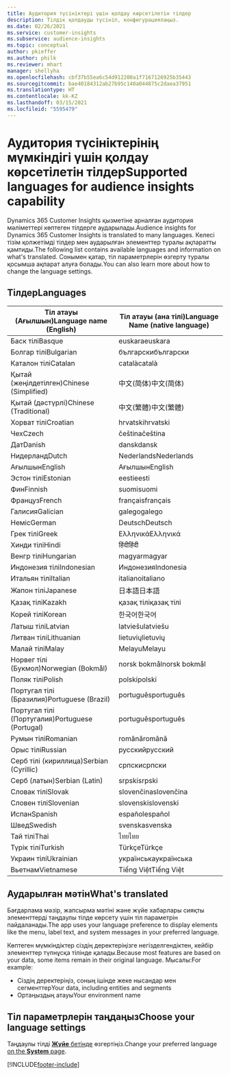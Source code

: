 ```yaml
---
title: Аудитория түсініктері үшін қолдау көрсетілетін тілдер
description: Тілдік қолдауды түсініп, конфигурациялаңыз.
ms.date: 02/26/2021
ms.service: customer-insights
ms.subservice: audience-insights
ms.topic: conceptual
author: pkieffer
ms.author: philk
ms.reviewer: mhart
manager: shellyha
ms.openlocfilehash: cbf37b55ea6c54d912200a1f7167126925b35443
ms.sourcegitcommit: bae40184312ab27b95c140a044875c2daea37951
ms.translationtype: HT
ms.contentlocale: kk-KZ
ms.lasthandoff: 03/15/2021
ms.locfileid: "5595479"
---
```

# <a name="supported-languages-for-audience-insights-capability"></a><span data-ttu-id="32fe5-103">Аудитория түсініктерінің мүмкіндігі үшін қолдау көрсетілетін тілдер</span><span class="sxs-lookup"><span data-stu-id="32fe5-103">Supported languages for audience insights capability</span></span>

<span data-ttu-id="32fe5-104">Dynamics 365 Customer Insights қызметіне арналған аудитория мәліметтері көптеген тілдерге аударылады.</span><span class="sxs-lookup"><span data-stu-id="32fe5-104">Audience insights for Dynamics 365 Customer Insights is translated to many languages.</span></span> <span data-ttu-id="32fe5-105">Келесі тізім қолжетімді тілдер мен аударылған элементтер туралы ақпаратты қамтиды.</span><span class="sxs-lookup"><span data-stu-id="32fe5-105">The following list contains available languages and information on what's translated.</span></span> <span data-ttu-id="32fe5-106">Сонымен қатар, тіл параметрлерін өзгерту туралы қосымша ақпарат алуға болады.</span><span class="sxs-lookup"><span data-stu-id="32fe5-106">You can also learn more about how to change the language settings.</span></span> 

## <a name="languages"></a><span data-ttu-id="32fe5-107">Тілдер</span><span class="sxs-lookup"><span data-stu-id="32fe5-107">Languages</span></span>

| <span data-ttu-id="32fe5-108">Тіл атауы (Ағылшын)</span><span class="sxs-lookup"><span data-stu-id="32fe5-108">Language name (English)</span></span>|  <span data-ttu-id="32fe5-109">Тіл атауы (ана тілі)</span><span class="sxs-lookup"><span data-stu-id="32fe5-109">Language Name (native language)</span></span> |
| ------------- | ------------- |
| <span data-ttu-id="32fe5-110">Баск тілі</span><span class="sxs-lookup"><span data-stu-id="32fe5-110">Basque</span></span> | <span data-ttu-id="32fe5-111">euskara</span><span class="sxs-lookup"><span data-stu-id="32fe5-111">euskara</span></span> |
| <span data-ttu-id="32fe5-112">Болгар тілі</span><span class="sxs-lookup"><span data-stu-id="32fe5-112">Bulgarian</span></span> | <span data-ttu-id="32fe5-113">български</span><span class="sxs-lookup"><span data-stu-id="32fe5-113">български</span></span> |
| <span data-ttu-id="32fe5-114">Каталон тілі</span><span class="sxs-lookup"><span data-stu-id="32fe5-114">Catalan</span></span> | <span data-ttu-id="32fe5-115">català</span><span class="sxs-lookup"><span data-stu-id="32fe5-115">català</span></span> |
| <span data-ttu-id="32fe5-116">Қытай (жеңілдетілген)</span><span class="sxs-lookup"><span data-stu-id="32fe5-116">Chinese (Simplified)</span></span> | <span data-ttu-id="32fe5-117">中文(简体)</span><span class="sxs-lookup"><span data-stu-id="32fe5-117">中文(简体)</span></span> |
| <span data-ttu-id="32fe5-118">Қытай (дәстүрлі)</span><span class="sxs-lookup"><span data-stu-id="32fe5-118">Chinese (Traditional)</span></span> | <span data-ttu-id="32fe5-119">中文(繁體)</span><span class="sxs-lookup"><span data-stu-id="32fe5-119">中文(繁體)</span></span> |
| <span data-ttu-id="32fe5-120">Хорват тілі</span><span class="sxs-lookup"><span data-stu-id="32fe5-120">Croatian</span></span> | <span data-ttu-id="32fe5-121">hrvatski</span><span class="sxs-lookup"><span data-stu-id="32fe5-121">hrvatski</span></span> |
| <span data-ttu-id="32fe5-122">Чех</span><span class="sxs-lookup"><span data-stu-id="32fe5-122">Czech</span></span> | <span data-ttu-id="32fe5-123">čeština</span><span class="sxs-lookup"><span data-stu-id="32fe5-123">čeština</span></span> |
| <span data-ttu-id="32fe5-124">Дат</span><span class="sxs-lookup"><span data-stu-id="32fe5-124">Danish</span></span> | <span data-ttu-id="32fe5-125">dansk</span><span class="sxs-lookup"><span data-stu-id="32fe5-125">dansk</span></span> |
| <span data-ttu-id="32fe5-126">Нидерланд</span><span class="sxs-lookup"><span data-stu-id="32fe5-126">Dutch</span></span> | <span data-ttu-id="32fe5-127">Nederlands</span><span class="sxs-lookup"><span data-stu-id="32fe5-127">Nederlands</span></span> |
| <span data-ttu-id="32fe5-128">Ағылшын</span><span class="sxs-lookup"><span data-stu-id="32fe5-128">English</span></span> | <span data-ttu-id="32fe5-129">Ағылшын</span><span class="sxs-lookup"><span data-stu-id="32fe5-129">English</span></span> |
| <span data-ttu-id="32fe5-130">Эстон тілі</span><span class="sxs-lookup"><span data-stu-id="32fe5-130">Estonian</span></span> | <span data-ttu-id="32fe5-131">eesti</span><span class="sxs-lookup"><span data-stu-id="32fe5-131">eesti</span></span> |
| <span data-ttu-id="32fe5-132">Фин</span><span class="sxs-lookup"><span data-stu-id="32fe5-132">Finnish</span></span> | <span data-ttu-id="32fe5-133">suomi</span><span class="sxs-lookup"><span data-stu-id="32fe5-133">suomi</span></span> |
| <span data-ttu-id="32fe5-134">Француз</span><span class="sxs-lookup"><span data-stu-id="32fe5-134">French</span></span> | <span data-ttu-id="32fe5-135">français</span><span class="sxs-lookup"><span data-stu-id="32fe5-135">français</span></span> |
| <span data-ttu-id="32fe5-136">Галисия</span><span class="sxs-lookup"><span data-stu-id="32fe5-136">Galician</span></span> | <span data-ttu-id="32fe5-137">galego</span><span class="sxs-lookup"><span data-stu-id="32fe5-137">galego</span></span> |
| <span data-ttu-id="32fe5-138">Неміс</span><span class="sxs-lookup"><span data-stu-id="32fe5-138">German</span></span> | <span data-ttu-id="32fe5-139">Deutsch</span><span class="sxs-lookup"><span data-stu-id="32fe5-139">Deutsch</span></span> |
| <span data-ttu-id="32fe5-140">Грек тілі</span><span class="sxs-lookup"><span data-stu-id="32fe5-140">Greek</span></span> | <span data-ttu-id="32fe5-141">Ελληνικά</span><span class="sxs-lookup"><span data-stu-id="32fe5-141">Ελληνικά</span></span> |
| <span data-ttu-id="32fe5-142">Хинди тілі</span><span class="sxs-lookup"><span data-stu-id="32fe5-142">Hindi</span></span> | <span data-ttu-id="32fe5-143">हिंदी</span><span class="sxs-lookup"><span data-stu-id="32fe5-143">हिंदी</span></span> |
| <span data-ttu-id="32fe5-144">Венгр тілі</span><span class="sxs-lookup"><span data-stu-id="32fe5-144">Hungarian</span></span> | <span data-ttu-id="32fe5-145">magyar</span><span class="sxs-lookup"><span data-stu-id="32fe5-145">magyar</span></span> |
| <span data-ttu-id="32fe5-146">Индонезия тілі</span><span class="sxs-lookup"><span data-stu-id="32fe5-146">Indonesian</span></span> | <span data-ttu-id="32fe5-147">Индонезия</span><span class="sxs-lookup"><span data-stu-id="32fe5-147">Indonesia</span></span> |
| <span data-ttu-id="32fe5-148">Итальян тілі</span><span class="sxs-lookup"><span data-stu-id="32fe5-148">Italian</span></span> | <span data-ttu-id="32fe5-149">italiano</span><span class="sxs-lookup"><span data-stu-id="32fe5-149">italiano</span></span> |
| <span data-ttu-id="32fe5-150">Жапон тілі</span><span class="sxs-lookup"><span data-stu-id="32fe5-150">Japanese</span></span> | <span data-ttu-id="32fe5-151">日本語</span><span class="sxs-lookup"><span data-stu-id="32fe5-151">日本語</span></span> |
| <span data-ttu-id="32fe5-152">Қазақ тілі</span><span class="sxs-lookup"><span data-stu-id="32fe5-152">Kazakh</span></span> | <span data-ttu-id="32fe5-153">қазақ тілі</span><span class="sxs-lookup"><span data-stu-id="32fe5-153">қазақ тілі</span></span> |
| <span data-ttu-id="32fe5-154">Корей тілі</span><span class="sxs-lookup"><span data-stu-id="32fe5-154">Korean</span></span> | <span data-ttu-id="32fe5-155">한국어</span><span class="sxs-lookup"><span data-stu-id="32fe5-155">한국어</span></span> |
| <span data-ttu-id="32fe5-156">Латыш тілі</span><span class="sxs-lookup"><span data-stu-id="32fe5-156">Latvian</span></span> | <span data-ttu-id="32fe5-157">latviešu</span><span class="sxs-lookup"><span data-stu-id="32fe5-157">latviešu</span></span> |
| <span data-ttu-id="32fe5-158">Литван тілі</span><span class="sxs-lookup"><span data-stu-id="32fe5-158">Lithuanian</span></span> | <span data-ttu-id="32fe5-159">lietuvių</span><span class="sxs-lookup"><span data-stu-id="32fe5-159">lietuvių</span></span> |
| <span data-ttu-id="32fe5-160">Малай тілі</span><span class="sxs-lookup"><span data-stu-id="32fe5-160">Malay</span></span> | <span data-ttu-id="32fe5-161">Melayu</span><span class="sxs-lookup"><span data-stu-id="32fe5-161">Melayu</span></span> |
| <span data-ttu-id="32fe5-162">Норвег тілі (Букмол)</span><span class="sxs-lookup"><span data-stu-id="32fe5-162">Norwegian (Bokmål)</span></span> | <span data-ttu-id="32fe5-163">norsk bokmål</span><span class="sxs-lookup"><span data-stu-id="32fe5-163">norsk bokmål</span></span> |
| <span data-ttu-id="32fe5-164">Поляк тілі</span><span class="sxs-lookup"><span data-stu-id="32fe5-164">Polish</span></span> | <span data-ttu-id="32fe5-165">polski</span><span class="sxs-lookup"><span data-stu-id="32fe5-165">polski</span></span> |
| <span data-ttu-id="32fe5-166">Португал тілі (Бразилия)</span><span class="sxs-lookup"><span data-stu-id="32fe5-166">Portuguese (Brazil)</span></span> | <span data-ttu-id="32fe5-167">português</span><span class="sxs-lookup"><span data-stu-id="32fe5-167">português</span></span> |
| <span data-ttu-id="32fe5-168">Португал тілі (Португалия)</span><span class="sxs-lookup"><span data-stu-id="32fe5-168">Portuguese (Portugal)</span></span> | <span data-ttu-id="32fe5-169">português</span><span class="sxs-lookup"><span data-stu-id="32fe5-169">português</span></span> |
| <span data-ttu-id="32fe5-170">Румын тілі</span><span class="sxs-lookup"><span data-stu-id="32fe5-170">Romanian</span></span> | <span data-ttu-id="32fe5-171">română</span><span class="sxs-lookup"><span data-stu-id="32fe5-171">română</span></span> |
| <span data-ttu-id="32fe5-172">Орыс тілі</span><span class="sxs-lookup"><span data-stu-id="32fe5-172">Russian</span></span> | <span data-ttu-id="32fe5-173">русский</span><span class="sxs-lookup"><span data-stu-id="32fe5-173">pусский</span></span> |
| <span data-ttu-id="32fe5-174">Серб тілі (кириллица)</span><span class="sxs-lookup"><span data-stu-id="32fe5-174">Serbian (Cyrillic)</span></span> | <span data-ttu-id="32fe5-175">српски</span><span class="sxs-lookup"><span data-stu-id="32fe5-175">српски</span></span> |
| <span data-ttu-id="32fe5-176">Серб (латын)</span><span class="sxs-lookup"><span data-stu-id="32fe5-176">Serbian (Latin)</span></span> | <span data-ttu-id="32fe5-177">srpski</span><span class="sxs-lookup"><span data-stu-id="32fe5-177">srpski</span></span> |
| <span data-ttu-id="32fe5-178">Словак тілі</span><span class="sxs-lookup"><span data-stu-id="32fe5-178">Slovak</span></span> | <span data-ttu-id="32fe5-179">slovenčina</span><span class="sxs-lookup"><span data-stu-id="32fe5-179">slovenčina</span></span> |
| <span data-ttu-id="32fe5-180">Словен тілі</span><span class="sxs-lookup"><span data-stu-id="32fe5-180">Slovenian</span></span> | <span data-ttu-id="32fe5-181">slovenski</span><span class="sxs-lookup"><span data-stu-id="32fe5-181">slovenski</span></span> |
| <span data-ttu-id="32fe5-182">Испан</span><span class="sxs-lookup"><span data-stu-id="32fe5-182">Spanish</span></span> | <span data-ttu-id="32fe5-183">español</span><span class="sxs-lookup"><span data-stu-id="32fe5-183">español</span></span> |
| <span data-ttu-id="32fe5-184">Швед</span><span class="sxs-lookup"><span data-stu-id="32fe5-184">Swedish</span></span> | <span data-ttu-id="32fe5-185">svenska</span><span class="sxs-lookup"><span data-stu-id="32fe5-185">svenska</span></span> |
| <span data-ttu-id="32fe5-186">Тай тілі</span><span class="sxs-lookup"><span data-stu-id="32fe5-186">Thai</span></span> | <span data-ttu-id="32fe5-187">ไทย</span><span class="sxs-lookup"><span data-stu-id="32fe5-187">ไทย</span></span> |
| <span data-ttu-id="32fe5-188">Түрік тілі</span><span class="sxs-lookup"><span data-stu-id="32fe5-188">Turkish</span></span> | <span data-ttu-id="32fe5-189">Türkçe</span><span class="sxs-lookup"><span data-stu-id="32fe5-189">Türkçe</span></span> |
| <span data-ttu-id="32fe5-190">Украин тілі</span><span class="sxs-lookup"><span data-stu-id="32fe5-190">Ukrainian</span></span> | <span data-ttu-id="32fe5-191">українська</span><span class="sxs-lookup"><span data-stu-id="32fe5-191">українська</span></span> |
| <span data-ttu-id="32fe5-192">Вьетнам</span><span class="sxs-lookup"><span data-stu-id="32fe5-192">Vietnamese</span></span> | <span data-ttu-id="32fe5-193">Tiếng Việt</span><span class="sxs-lookup"><span data-stu-id="32fe5-193">Tiếng Việt</span></span> |

## <a name="whats-translated"></a><span data-ttu-id="32fe5-194">Аударылған мәтін</span><span class="sxs-lookup"><span data-stu-id="32fe5-194">What's translated</span></span>

<span data-ttu-id="32fe5-195">Бағдарлама мәзір, жапсырма мәтіні және жүйе хабарлары сияқты элементтерді таңдаулы тілде көрсету үшін тіл параметрін пайдаланады.</span><span class="sxs-lookup"><span data-stu-id="32fe5-195">The app uses your language preference to display elements like the menu, label text, and system messages in your preferred language.</span></span>

<span data-ttu-id="32fe5-196">Көптеген мүмкіндіктер сіздің деректеріңізге негізделгендіктен, кейбір элементтер түпнұсқа тілінде қалады.</span><span class="sxs-lookup"><span data-stu-id="32fe5-196">Because most features are based on your data, some items remain in their original language.</span></span> <span data-ttu-id="32fe5-197">Мысалы:</span><span class="sxs-lookup"><span data-stu-id="32fe5-197">For example:</span></span>

- <span data-ttu-id="32fe5-198">Сіздің деректеріңіз, соның ішінде жеке нысандар мен сегменттер</span><span class="sxs-lookup"><span data-stu-id="32fe5-198">Your data, including entities and segments</span></span>
- <span data-ttu-id="32fe5-199">Ортаңыздың атауы</span><span class="sxs-lookup"><span data-stu-id="32fe5-199">Your environment name</span></span>

## <a name="choose-your-language-settings"></a><span data-ttu-id="32fe5-200">Тіл параметрлерін таңдаңыз</span><span class="sxs-lookup"><span data-stu-id="32fe5-200">Choose your language settings</span></span>  

<span data-ttu-id="32fe5-201">Таңдаулы тілді [**Жүйе** бетінде](system.md) өзгертіңіз.</span><span class="sxs-lookup"><span data-stu-id="32fe5-201">Change your preferred language [on the **System** page](system.md).</span></span>


[!INCLUDE[footer-include](../includes/footer-banner.md)]